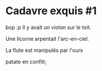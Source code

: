 # Cadavre exquis #1
bop :p
Il y avait un violon sur le toit.

Une licorne arpentait l'arc-en-ciel.

La flute est manipulés par l'ours

patate en conflit;
